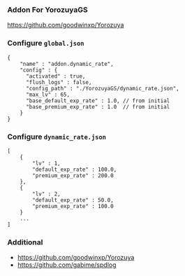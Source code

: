 ### Addon For YorozuyaGS
https://github.com/goodwinxp/Yorozuya

### Configure `global.json`

```
{
	"name" : "addon.dynamic_rate",
	"config" : {
	  "activated" : true,
	  "flush_logs" : false,
	  "config_path" : "./YorozuyaGS/dynamic_rate.json",
	  "max_lv" : 65,
	  "base_default_exp_rate" : 1.0, // from initial
	  "base_premium_exp_rate" : 1.0  // from initial
	}
}
```

### Configure `dynamic_rate.json`

```
[
	{
		"lv" : 1,
		"default_exp_rate" : 100.0,
		"premium_exp_rate" : 200.0
	},
	{
		"lv" : 2,
		"default_exp_rate" : 50.0,
		"premium_exp_rate" : 100.0
	}
	...
]
```


### Additional
* https://github.com/goodwinxp/Yorozuya
* https://github.com/gabime/spdlog